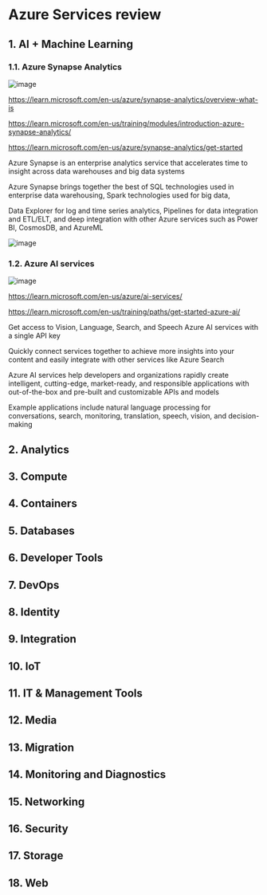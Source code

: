 # Azure Services review

## 1. AI + Machine Learning

### 1.1. Azure Synapse Analytics

![image](https://github.com/luiscoco/Azure_Services_review/assets/32194879/53e1478c-6e08-41fb-bdb0-86ac9be8727a)

https://learn.microsoft.com/en-us/azure/synapse-analytics/overview-what-is

https://learn.microsoft.com/en-us/training/modules/introduction-azure-synapse-analytics/

https://learn.microsoft.com/en-us/azure/synapse-analytics/get-started

Azure Synapse is an enterprise analytics service that accelerates time to insight across data warehouses and big data systems

Azure Synapse brings together the best of SQL technologies used in enterprise data warehousing, Spark technologies used for big data, 

Data Explorer for log and time series analytics, Pipelines for data integration and ETL/ELT, and deep integration with other Azure services such as Power BI, CosmosDB, and AzureML

![image](https://github.com/luiscoco/Azure_Services_review/assets/32194879/6d845eb3-8714-4bf7-9f01-6800967b8ce0)

### 1.2. Azure AI services

![image](https://github.com/luiscoco/Azure_Services_review/assets/32194879/fd2da7e1-d6b4-44b6-9b16-9cc6114f4974)

https://learn.microsoft.com/en-us/azure/ai-services/

https://learn.microsoft.com/en-us/training/paths/get-started-azure-ai/

Get access to Vision, Language, Search, and Speech Azure AI services with a single API key

Quickly connect services together to achieve more insights into your content and easily integrate with other services like Azure Search

Azure AI services help developers and organizations rapidly create intelligent, cutting-edge, market-ready, and responsible applications with out-of-the-box and pre-built and customizable APIs and models

Example applications include natural language processing for conversations, search, monitoring, translation, speech, vision, and decision-making


## 2. Analytics

## 3. Compute

## 4. Containers

## 5. Databases

## 6. Developer Tools

## 7. DevOps

## 8. Identity

## 9. Integration

## 10. IoT

## 11. IT & Management Tools

## 12. Media

## 13. Migration

## 14. Monitoring and Diagnostics


## 15. Networking


## 16. Security


## 17. Storage


## 18. Web





